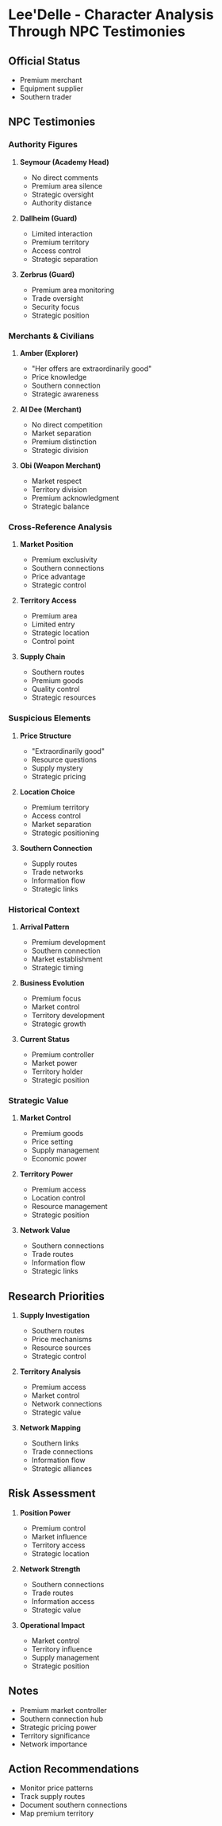 # Lee'Delle - Character Analysis Through NPC Testimonies

## Official Status
- Premium merchant
- Equipment supplier
- Southern trader

## NPC Testimonies

### Authority Figures

1. **Seymour (Academy Head)**
   - No direct comments
   - Premium area silence
   - Strategic oversight
   - Authority distance

2. **Dallheim (Guard)**
   - Limited interaction
   - Premium territory
   - Access control
   - Strategic separation

3. **Zerbrus (Guard)**
   - Premium area monitoring
   - Trade oversight
   - Security focus
   - Strategic position

### Merchants & Civilians

1. **Amber (Explorer)**
   - "Her offers are extraordinarily good"
   - Price knowledge
   - Southern connection
   - Strategic awareness

2. **Al Dee (Merchant)**
   - No direct competition
   - Market separation
   - Premium distinction
   - Strategic division

3. **Obi (Weapon Merchant)**
   - Market respect
   - Territory division
   - Premium acknowledgment
   - Strategic balance

### Cross-Reference Analysis

1. **Market Position**
   - Premium exclusivity
   - Southern connections
   - Price advantage
   - Strategic control

2. **Territory Access**
   - Premium area
   - Limited entry
   - Strategic location
   - Control point

3. **Supply Chain**
   - Southern routes
   - Premium goods
   - Quality control
   - Strategic resources

### Suspicious Elements

1. **Price Structure**
   - "Extraordinarily good"
   - Resource questions
   - Supply mystery
   - Strategic pricing

2. **Location Choice**
   - Premium territory
   - Access control
   - Market separation
   - Strategic positioning

3. **Southern Connection**
   - Supply routes
   - Trade networks
   - Information flow
   - Strategic links

### Historical Context

1. **Arrival Pattern**
   - Premium development
   - Southern connection
   - Market establishment
   - Strategic timing

2. **Business Evolution**
   - Premium focus
   - Market control
   - Territory development
   - Strategic growth

3. **Current Status**
   - Premium controller
   - Market power
   - Territory holder
   - Strategic position

### Strategic Value

1. **Market Control**
   - Premium goods
   - Price setting
   - Supply management
   - Economic power

2. **Territory Power**
   - Premium access
   - Location control
   - Resource management
   - Strategic position

3. **Network Value**
   - Southern connections
   - Trade routes
   - Information flow
   - Strategic links

## Research Priorities

1. **Supply Investigation**
   - Southern routes
   - Price mechanisms
   - Resource sources
   - Strategic control

2. **Territory Analysis**
   - Premium access
   - Market control
   - Network connections
   - Strategic value

3. **Network Mapping**
   - Southern links
   - Trade connections
   - Information flow
   - Strategic alliances

## Risk Assessment

1. **Position Power**
   - Premium control
   - Market influence
   - Territory access
   - Strategic location

2. **Network Strength**
   - Southern connections
   - Trade routes
   - Information access
   - Strategic value

3. **Operational Impact**
   - Market control
   - Territory influence
   - Supply management
   - Strategic position

## Notes
- Premium market controller
- Southern connection hub
- Strategic pricing power
- Territory significance
- Network importance

## Action Recommendations
- Monitor price patterns
- Track supply routes
- Document southern connections
- Map premium territory 